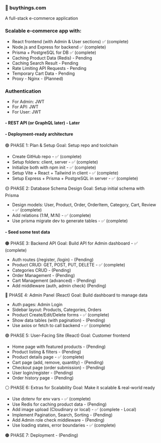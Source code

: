 ### 🛒 buythings.com

A full-stack e-commerce application

### Scalable e-commerce app with:

- React frontend (with Admin & User sections) ✅ (complete)
- Node.js and Express for backend ✅ (complete)
- Prisma + PostgreSQL for DB ✅ (complete)
- Caching Product Data (Redis) - Pending
- Caching Search Result - Pending
- Rate Limiting API Requests - Pending
- Temporary Cart Data - Pending
- Proxy - Nginx - (Planned)

### Authentication

- For Admin: JWT
- For API: JWT
- For User: JWT

#### - REST API (or GraphQL later) - Later

#### - Deployment-ready architecture

🟢 PHASE 1: Plan & Setup
Goal: Setup repo and toolchain

- Create GitHub repo - ✅ (complete)
- Setup folders: client, server - ✅ (complete)
- Initialize both with npm init - ✅ (complete)
- Setup Vite + React + Tailwind in client - ✅ (complete)
- Setup Express + Prisma + PostgreSQL in server - ✅ (complete)

🟡 PHASE 2: Database Schema Design
Goal: Setup initial schema with Prisma

- Design models: User, Product, Order, OrderItem, Category, Cart, Review - ✅ (complete)
- Add relations (1:M, M:N) - ✅ (complete)
- Use prisma migrate dev to generate tables - ✅ (complete)

#### - Seed some test data

🟠 PHASE 3: Backend API
Goal: Build API for Admin dashboard - ✅ (complete)

- Auth routes (/register, /login) - (Pending)
- Product CRUD: GET, POST, PUT, DELETE - ✅ (complete)
- Categories CRUD - (Pending)
- Order Management - (Pending)
- Cart Management (advanced) - (Pending)
- Add middleware (auth, admin check) (Pending)

🔵 PHASE 4: Admin Panel (React)
Goal: Build dashboard to manage data

- Auth pages: Admin Login
- Sidebar layout: Products, Categories, Orders
- Product Create/Edit/Delete forms - ✅ (complete)
- Show data tables (with pagination) - (Pending)
- Use axios or fetch to call backend - ✅ (complete)

🟣 PHASE 5: User-Facing Site (React)
Goal: Customer frontend

- Home page with featured products - (Pending)
- Product listing & filters - (Pending)
- Product details page - ✅ (complete)
- Cart page (add, remove, quantity) - (Pending)
- Checkout page (order submission) - (Pending)
- User login/register - (Pending)
- Order history page - (Pending)

⚪ PHASE 6: Extras for Scalability
Goal: Make it scalable & real-world ready

- Use dotenv for env vars - ✅ (complete)
- Use Redis for caching product data - (Pending)
- Add image upload (Cloudinary or local) - ✅ (complete - Local)
- Implement Pagination, Search, Sorting - (Pending)
- Add Admin role check middleware - (Pending)
- Use loading states, error boundaries - ✅ (complete)

🟤 PHASE 7: Deployment - (Pending)
